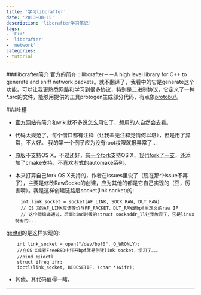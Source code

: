 ```yaml
---
title: '学习libcrafter'
date: '2013-08-15'
description: 'libcrafter学习笔记'
tags:
- 'C++'
- 'libcrafter'
- 'network'
categories:
- tutorial
---
```



###libcrafter简介
官方的简介：libcrafter－－A high level library for C++ to generate and sniff network packets。就不翻译了，我看中的它是generate这个功能，可以让我更熟悉网路和学习到很多协议，特别是二进制协议，它定义了一种*.src的文件，能够用提供的工具protogen生成部分代码，有点象[protobuf][google-protobuf]。

###吐槽
* [官方网站][official-site]有简介和wiki就不多说怎么用它了，想用的人自然会去看。

* 代码太规范了，每个借口都有注释（让我辈无注释党情何以堪），但是用了异常，不大好。
我的第一个例子应为没有root权限就报异常了...

* 原版不支持OS X，不过还好，[有一个fork][gdetal-libcrafter]支持OS X，我也[fork了一支][henglinli-libcrafter]，还添加了cmake支持，不喜欢老式的automake系列。

* 本来打算自己fork OS X支持的，作者在issues里说了（现在那个issue不再了），主要是修改RawSocke的创建，应为其他的都是它自己实现的（囧，厉害啊）。我是这样创建链路层socket(link socket)的:

		int link_socket = socket(AF_LINK, SOCK_RAW, DLT_RAW)
		// OS X的AF_LINK应该等价与PF_PACKET，DLT_RAW是bpf里定义的raw IP
		// 这个能编译通过，后面bind时候的struct sockaddr_ll让我放弃了，它是linux特有的...
[gedtal][gdetal-libcrafter]的是这样实现的:

		int link_socket = open("/dev/bpf0", O_WRONLY);
		//在OS X或者FreeBSD中打开bpf就是创建link socket，学习了。。。
		//bind 用ioctl
		struct ifreq ifr;
		ioctl(link_socket, BIOCSETIF, (char *)&ifr);

* 其他。其代码值得一睹。

***
[official-site]: https://code.google.com/p/libcrafter/ "libcrafter official site"
[google-protobuf]: https://code.google.com/p/protobuf/ "google protobuf"
[gdetal-libcrafter]: https://github.com/gdetal/libcrafter
[henglinli-libcrafter]: https://github.com/henglinli/libcrafter
